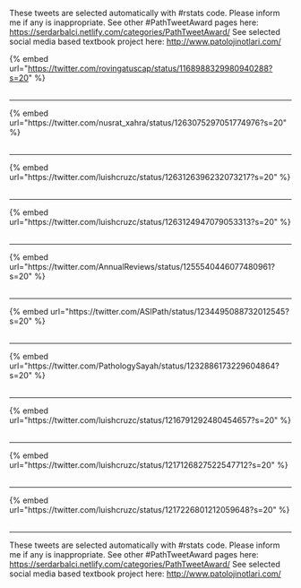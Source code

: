 

These tweets are selected automatically with #rstats code. Please inform me if any is inappropriate.
See other #PathTweetAward pages here: https://serdarbalci.netlify.com/categories/PathTweetAward/ 
See selected social media based textbook project here: http://www.patolojinotlari.com/

{% embed url="https://twitter.com/rovingatuscap/status/1168988329980940288?s=20" %}<br>
<br>
<hr>
{% embed url="https://twitter.com/nusrat_xahra/status/1263075297051774976?s=20" %}<br>
<br>
<hr>
{% embed url="https://twitter.com/luishcruzc/status/1263126396232073217?s=20" %}<br>
<br>
<hr>
{% embed url="https://twitter.com/luishcruzc/status/1263124947079053313?s=20" %}<br>
<br>
<hr>
{% embed url="https://twitter.com/AnnualReviews/status/1255540446077480961?s=20" %}<br>
<br>
<hr>
{% embed url="https://twitter.com/ASIPath/status/1234495088732012545?s=20" %}<br>
<br>
<hr>
{% embed url="https://twitter.com/PathologySayah/status/1232886173229604864?s=20" %}<br>
<br>
<hr>
{% embed url="https://twitter.com/luishcruzc/status/1216791292480454657?s=20" %}<br>
<br>
<hr>
{% embed url="https://twitter.com/luishcruzc/status/1217126827522547712?s=20" %}<br>
<br>
<hr>
{% embed url="https://twitter.com/luishcruzc/status/1217226801212059648?s=20" %}<br>
<br>
<hr>


These tweets are selected automatically with #rstats code. Please inform me if any is inappropriate.
See other #PathTweetAward pages here: https://serdarbalci.netlify.com/categories/PathTweetAward/ 
See selected social media based textbook project here: http://www.patolojinotlari.com/
